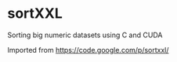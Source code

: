 # sortXXL
Sorting big numeric datasets using C and CUDA

Imported from https://code.google.com/p/sortxxl/
